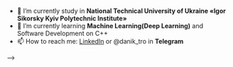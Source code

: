 - 🔭 I’m currently study in **National Technical University of Ukraine «Igor Sikorsky Kyiv Polytechnic Institute»**
- 🌱 I’m currently learning **Machine Learning(Deep Learning)** and Software Development on C++
- 📫 How to reach me: [LinkedIn](https://www.linkedin.com/in/daniil-trotsenko-41436b177/) or @danik_tro in **Telegram**

-->
